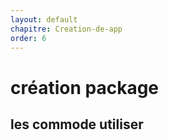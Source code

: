 ```yaml
---
layout: default
chapitre: Creation-de-app
order: 6
---
```

# création package
## les commode  utiliser 

<!-- new slide -->